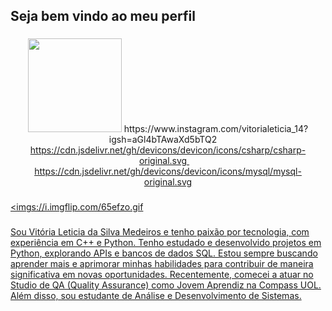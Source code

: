 <h2 align="left">Seja bem vindo ao meu perfil</h2>

###

<div align="center">
  <img src="https://github-readme-stats.vercel.app/api?username=VitoriaLeti&hide_title=false&hidee&show_icons=true&include_all_commits=true&count_private=true&disable_animations=false&theme=dracula&locale=en&hide_border=false
  <img src="https://github-readme-stats.vercel.app/api/top-langs?username=VitoriaLeti&locale=en&hide_title=false&layout=compact&card_width=320&langs_count=5&theme=dracula&hide_border=false" height="150"="left">
  https://www.instagram.com/vitorialeticia_14?igsh=aGl4bTAwaXd5bTQ2
  <a href="https://www.linkedin.com/in/vitoria-leticia-da-silva-medeiros-174a972b1/" target="_blank">
    <img src="https://img.shields.io/static/v1?message=LinkedIn&logo=linkedin&label=&color=0077B5&logoColor=white&rc="https://cdn.jsdelivr.net/ghdevicon/icons/cplusplus/cplusplus-original.svg
  <img width="12" />
  https://cdn.jsdelivr.net/gh/devicons/devicon/icons/csharp/csharp-original.svg
  <img width="12" />
  https://cdn.jsdelivr.net/gh/devicons/devicon/icons/mysql/mysql-original.svg
</div>

###

<imgs://i.imgflip.com/65efzo.gif

###

<p align="left">Sou Vitória Leticia da Silva Medeiros e tenho paixão por tecnologia, com experiência em C++ e Python. Tenho estudado e desenvolvido projetos em Python, explorando APIs e bancos de dados SQL. Estou sempre buscando aprender mais e aprimorar minhas habilidades para contribuir de maneira significativa em novas oportunidades. Recentemente, comecei a atuar no Studio de QA (Quality Assurance) como Jovem Aprendiz na Compass UOL. Além disso, sou estudante de Análise e Desenvolvimento de Sistemas.</p>

###

<br clear="both">


